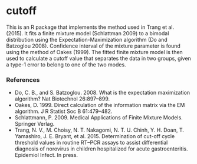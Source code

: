 # cutoff

This is an R package that implements the method used in Trang et al. (2015). It fits a finite mixture model (Schlattman 2009)
to a bimodal distribution using the Expectation-Maximization algorithm (Do and Batzoglou 2008). Confidence interval of the
mixture parameter is found using the method of Oakes (1999). The fitted finite mixture model is then used to calculate a cutoff
value that separates the data in two groups, given a type-1 error to belong to one of the two modes.

### References
* Do, C. B., and S. Batzoglou. 2008. What is the expectation maximization algorithm? Nat Biotechnol 26:897–899.  
* Oakes, D. 1999. Direct calculation of the information matrix via the EM algorithm. J R Statist Soc B 61:479–482.  
* Schlattmann, P. 2009. Medical Applications of Finite Mixture Models. Springer Verlag.  
* Trang, N. V., M. Choisy, N. T. Nakagomi, N. T. U. Chinh, Y. H. Doan, T. Yamashiro, J. E. Bryant, et al. 2015. Determination of
cut-off cycle threshold values in routine RT–PCR assays to assist differential diagnosis of norovirus in children hospitalized
for acute gastroenteritis. Epidemiol Infect. In press.
